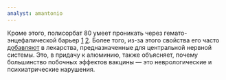 ```yaml
---
analyst: amantonio
---
```


Кроме этого, полисорбат 80 умеет проникать через гемато-энцефалической барьер [1](https://www.ncbi.nlm.nih.gov/pubmed/3995684) [2](http://www.sciencedirect.com/science/article/pii/0378517389902664). Более того, из-за этого свойства его часто [добавляют](https://www.ncbi.nlm.nih.gov/pmc/articles/PMC539316/) в лекарства, предназначенные для центральной нервной системы.
Это, в придачу к алюминию, также объясняет, почему большинство побочных эффектов вакцины — это неврологические и психиатрические нарушения.
